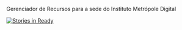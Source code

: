 <p>Gerenciador de Recursos para a sede do Instituto Metrópole Digital</p>

[![Stories in Ready](https://badge.waffle.io/lucasbibiano/gerenciador-de-recursos-rails.png?label=ready)](http://waffle.io/lucasbibiano/gerenciador-de-recursos-rails)
